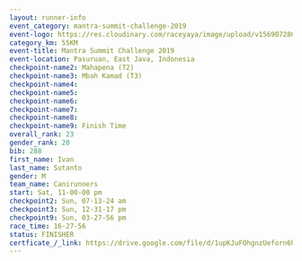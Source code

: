 ```yaml
---
layout: runner-info 
event_category: mantra-summit-challenge-2019 
event-logo: https://res.cloudinary.com/raceyaya/image/upload/v1569072809/logo/mantra-image_segrbx.jpg
category_km: 55KM 
event-title: Mantra Summit Challenge 2019 
event-location: Pasuruan, East Java, Indonesia 
checkpoint-name2: Mahapena (T2) 
checkpoint-name3: Mbah Kamad (T3) 
checkpoint-name4: 
checkpoint-name5: 
checkpoint-name6: 
checkpoint-name7: 
checkpoint-name8: 
checkpoint-name9: Finish Time
overall_rank: 23
gender_rank: 20
bib: 288
first_name: Ivan
last_name: Sutanto
gender: M
team_name: Canirunners
start: Sat, 11-00-00 pm
checkpoint2: Sun, 07-13-24 am
checkpoint3: Sun, 12-31-17 pm
checkpoint9: Sun, 03-27-56 pm
race_time: 16-27-56
status: FINISHER
certficate_/_link: https://drive.google.com/file/d/1upKJuFOhgnzUeforn6huq4CfecwSxyJv/view?usp=sharing
---
```

